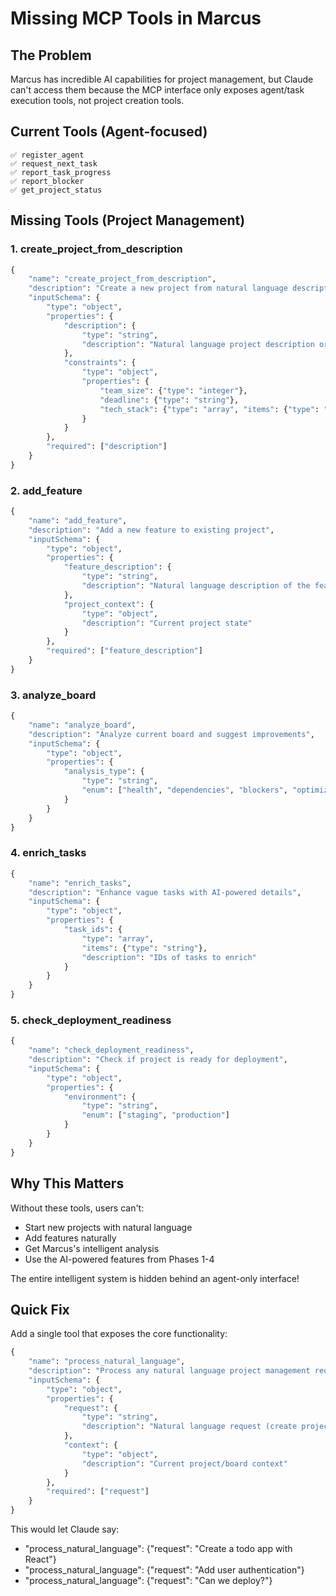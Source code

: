# Missing MCP Tools in Marcus

## The Problem

Marcus has incredible AI capabilities for project management, but Claude can't access them because the MCP interface only exposes agent/task execution tools, not project creation tools.

## Current Tools (Agent-focused)
```
✅ register_agent
✅ request_next_task  
✅ report_task_progress
✅ report_blocker
✅ get_project_status
```

## Missing Tools (Project Management)

### 1. create_project_from_description
```python
{
    "name": "create_project_from_description",
    "description": "Create a new project from natural language description",
    "inputSchema": {
        "type": "object",
        "properties": {
            "description": {
                "type": "string",
                "description": "Natural language project description or PRD"
            },
            "constraints": {
                "type": "object",
                "properties": {
                    "team_size": {"type": "integer"},
                    "deadline": {"type": "string"},
                    "tech_stack": {"type": "array", "items": {"type": "string"}}
                }
            }
        },
        "required": ["description"]
    }
}
```

### 2. add_feature
```python
{
    "name": "add_feature",
    "description": "Add a new feature to existing project",
    "inputSchema": {
        "type": "object",
        "properties": {
            "feature_description": {
                "type": "string",
                "description": "Natural language description of the feature"
            },
            "project_context": {
                "type": "object",
                "description": "Current project state"
            }
        },
        "required": ["feature_description"]
    }
}
```

### 3. analyze_board
```python
{
    "name": "analyze_board",
    "description": "Analyze current board and suggest improvements",
    "inputSchema": {
        "type": "object",
        "properties": {
            "analysis_type": {
                "type": "string",
                "enum": ["health", "dependencies", "blockers", "optimization"]
            }
        }
    }
}
```

### 4. enrich_tasks
```python
{
    "name": "enrich_tasks",
    "description": "Enhance vague tasks with AI-powered details",
    "inputSchema": {
        "type": "object",
        "properties": {
            "task_ids": {
                "type": "array",
                "items": {"type": "string"},
                "description": "IDs of tasks to enrich"
            }
        }
    }
}
```

### 5. check_deployment_readiness
```python
{
    "name": "check_deployment_readiness",
    "description": "Check if project is ready for deployment",
    "inputSchema": {
        "type": "object",
        "properties": {
            "environment": {
                "type": "string",
                "enum": ["staging", "production"]
            }
        }
    }
}
```

## Why This Matters

Without these tools, users can't:
- Start new projects with natural language
- Add features naturally
- Get Marcus's intelligent analysis
- Use the AI-powered features from Phases 1-4

The entire intelligent system is hidden behind an agent-only interface!

## Quick Fix

Add a single tool that exposes the core functionality:

```python
{
    "name": "process_natural_language",
    "description": "Process any natural language project management request",
    "inputSchema": {
        "type": "object", 
        "properties": {
            "request": {
                "type": "string",
                "description": "Natural language request (create project, add feature, etc.)"
            },
            "context": {
                "type": "object",
                "description": "Current project/board context"
            }
        },
        "required": ["request"]
    }
}
```

This would let Claude say:
- "process_natural_language": {"request": "Create a todo app with React"}
- "process_natural_language": {"request": "Add user authentication"} 
- "process_natural_language": {"request": "Can we deploy?"}